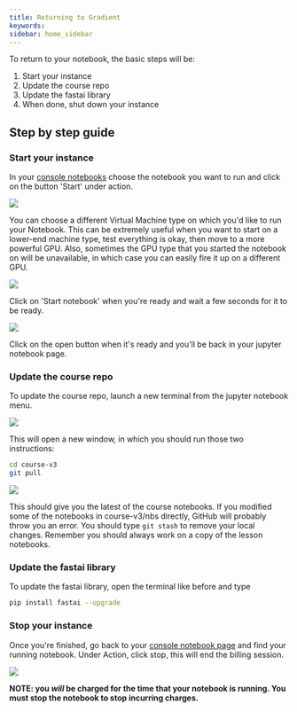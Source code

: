 ```yaml
---
title: Returning to Gradient
keywords: 
sidebar: home_sidebar
---
```


To return to your notebook, the basic steps will be:

1. Start your instance
1. Update the course repo
1. Update the fastai library
1. When done, shut down your instance

## Step by step guide

### Start your instance

In your [console notebooks](https://www.paperspace.com/console/notebooks) choose the notebook you want to run and click on the button 'Start' under action.

![](/images/gradient/start.png)

You can choose a different Virtual Machine type on which you'd like to run your Notebook. This can be extremely useful when you want to start on a lower-end machine type, test everything is okay, then move to a more powerful GPU. Also, sometimes the GPU type that you started the notebook on will be unavailable, in which case you can easily fire it up on a different GPU.

![](/images/gradient/restartNotebook.png)

Click on 'Start notebook' when you're ready and wait a few seconds for it to be ready.

![](/images/gradient/ready.png)

Click on the open button when it's ready and you'll be back in your jupyter notebook page.

### Update the course repo
 To update the course repo, launch a new terminal from the jupyter notebook menu.

![](/images/gradient/terminal.png)

This will open a new window, in which you should run those two instructions:

``` bash
cd course-v3
git pull
``` 

![](/images/gradient/update.png)

This should give you the latest of the course notebooks. If you modified some of the notebooks in course-v3/nbs directly, GitHub will probably throw you an error. You should type `git stash` to remove your local changes. Remember you should always work on a copy of the lesson notebooks.

### Update the fastai library
To update the fastai library, open the terminal like before and type
``` bash
pip install fastai --upgrade 
```

### Stop your instance
Once you're finished, go back to your [console notebook page](https://www.paperspace.com/console/notebooks) and find your running notebook. Under Action, click stop, this will end the billing session.

![](/images/gradient/stopNotebook.png)

 **NOTE: you *will* be charged for the time that your notebook is running. You must stop the notebook to stop incurring charges.**


